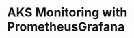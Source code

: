 # AKS Monitoring with PrometheusGrafana                                                                                                                                                                                                                                           
